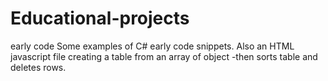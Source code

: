 # Educational-projects
early code
Some examples of C# early code snippets.
Also an HTML javascript file creating a table from an array of object
-then sorts table and deletes rows.
